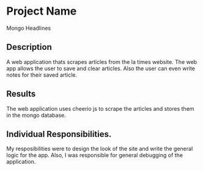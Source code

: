 # Project Name
Mongo Headlines

## Description
A web application thats scrapes articles from the la times website. The web app allows the user to save and clear articles. Also the user can even write notes for their saved article.

## Results
The web application uses cheerio js to scrape the articles and stores them in the mongo database.

## Individual Responsibilities.
My resposibilities were to design the look of the site and write the general logic for the app.
Also, I was responsible for general debugging of the application.
